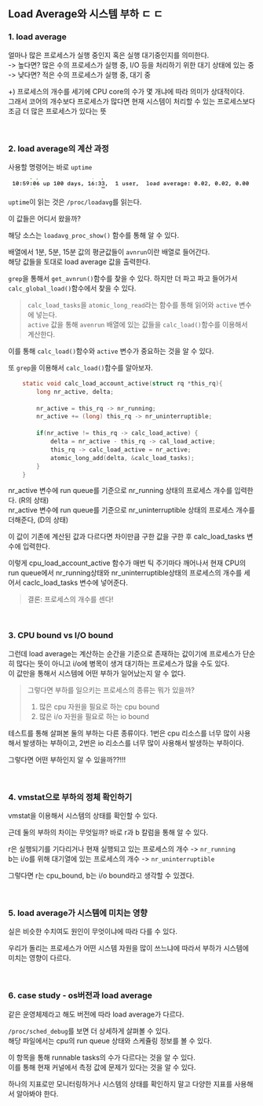 ## Load Average와 시스템 부하 ㄷ ㄷ

### 1. load average  
얼마나 많은 프로세스가 실행 중인지 혹은 실행 대기중인지를 의미한다.  
-> 높다면? 많은 수의 프로세스가 실행 중, I/O 등을 처리하기 위한 대기 상태에 있는 중  
-> 냦다면? 적은 수의 프로세스가 실행 중, 대기 중   
  
+)  프로세스의 개수를 세기에 CPU core의 수가 몇 개냐에 따라 의미가 상대적이다.  
그래서 코어의 개수보다 프로세스가 많다면 현재 시스템이 처리할 수 있는 프로세스보다 조금 더 많은 프로세스가 있다는 뜻  

  <br/>

### 2. load average의 계산 과정   

사용할 명령어는 바로 `uptime`

![img_2.png](img_2.png)

`uptime`이 읽는 것은 `/proc/loadavg`를 읽는다.  

이 값들은 어디서 왔을까?  

해당 소스는 `loadavg_proc_show()` 함수를 통해 알 수 있다.  

배열에서 1분, 5분, 15분 값의 평균값들이 `avnrun`이란 배열로 들어간다.  
해당 값들을 토대로 load average 값을 출력한다.  

`grep`을 통해서 `get_avnrun()`함수를 찾을 수 있다. 하지만 더 파고 파고 들어가서 `calc_global_load()`함수에서 찾을 수 있다.  


  
> `calc_load_tasks`을 `atomic_long_read`라는 함수를 통해 읽어와 `active` 변수에 넣는다.  
`active` 값을 통해 `avenrun` 배열에 있는 값들을 `calc_load()`함수를 이용해서 계산한다. 

이를 통해 `calc_load()`함수와 `active` 변수가 중요하는 것을 알 수 있다.  

또 `grep`을 이용해서 `calc_load()`함수를 알아보자.  

  
```C
    static void calc_load_account_active(struct rq *this_rq){
        long nr_active, delta;
        
        nr_active = this_rq -> nr_running;
        nr_active += (long) this_rq -> nr_uninterruptible;
        
        if(nr_active != this_rq -> calc_load_active) {
            delta = nr_active - this_rq -> cal_load_active;
            this_rq -> calc_load_active = nr_active;
            atomic_long_add(delta, &calc_load_tasks); 
        }
    }
```
nr_active 변수에 run queue를 기준으로 nr_running 상태의 프로세스 개수를 입력한다.  (R의 상태)  
nr_active 변수에 run queue를 기준으로 nr_uninterruptible 상태의 프로세스 개수를 더해준다, (D의 상태)  

이 값이 기존에 계산된 값과 다르다면 차이만큼 구한 값을 구한 후 calc_load_tasks 변수에 입력한다.  

이렇게 cpu_load_account_active 함수가 매번 틱 주기마다 깨어나서 현재 CPU의 run queue에서 nr_running상태와 nr_uninterruptible상태의 프로세스의 개수를 세어서 caclc_load_tasks 변수에 넣어준다.  

> 결론: 프로세스의 개수를 센다! 


<br/>


### 3. CPU bound vs I/O bound

그런데 load average는 계산하는 순간을 기준으로 존재하는 값이기에 프로세스가 단순히 많다는 뜻이 아니고 i/o에 병목이 생겨 대기하는 프로세스가 많을 수도 있다.   
이 값만을 통해서 시스템에 어떤 부하가 일어났는지 알 수 없다.    

   
> 그렇다면 부하를 일으키는 프로세스의 종류는 뭐가 있을까?
> 1. 많은 cpu 자원을 필요로 하는 cpu bound
> 2. 많은 i/o 자원을 필요로 하는 io bound


테스트를 통해 살펴본 둘의 부하는 다른 종류이다.
1번은 cpu 리소스를 너무 많이 사용해서 발생하는 부하이고, 2번은 io 리소스를 너무 많이 사용해서 발생하는 부하이다.  

그렇다면 어떤 부하인지 알 수 있을까??!!!

<br/>

### 4. vmstat으로 부하의 정체 확인하기  

vmstat을 이용해서 시스템의 상태를 확인할 수 있다.  

근데 둘의 부하의 차이는 무엇일까? 바로 r과 b 칼럼을 통해 알 수 있다.    
  
r은 실행되기를 기다리거나 현재 실행되고 있는 프로세스의 개수 -> `nr_running`  
b는 i/o를 위해 대기열에 있는 프로세스의 개수 -> `nr_uninterruptible`  
  
그렇다면 r는 cpu_bound, b는 i/o bound라고 생각할 수 있겠다.  

<br/> 

### 5. load average가 시스템에 미치는 영향  

실은 비슷한 수치여도 원인이 무엇이냐에 따라 다를 수 있다.  

우리가 돌리는 프로세스가 어떤 시스템 자원을 많이 쓰느냐에 따라서 부하가 시스템에 미치는 영향이 다르다.  

<br/>

### 6. case study - os버전과 load average  

  같은 운영체제라고 해도 버전에 따라 load average가 다르다.  
    
`/proc/sched_debug`를 보면 더 상세하게 살펴볼 수 있다.  
해당 파일에서는 cpu의 run queue 상태와 스케쥴링 정보를 볼 수 있다.  

  
이 항목을 통해 runnable tasks의 수가 다르다는 것을 알 수 있다.  
이를 통해 현재 커널에서 측정 값에 문제가 있다는 것을 알 수 있다.  

  하나의 지표로만 모니터링하거나 시스템의 상태를 확인하지 말고 다양한 지표를 사용해서 알아봐야 한다.  
  

